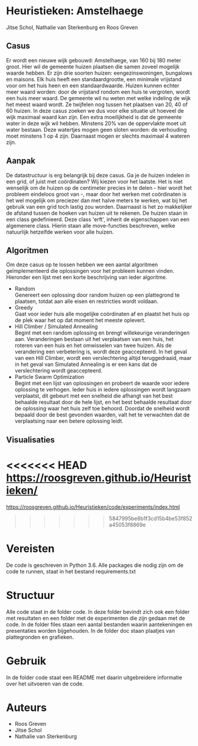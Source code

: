 # Heuristieken: Amstelhaege
Jitse Schol, Nathalie van Sterkenburg en Roos Greven

## Casus
Er wordt een nieuwe wijk gebouwd: Amstelhaege, van 160 bij 180 meter groot. Hier wil de gemeente huizen plaatsen die samen zoveel mogelijk waarde hebben. Er zijn drie soorten huizen: eengezinswoningen, bungalows en maisons. Elk huis heeft een standaardgrootte, een minimale vrijstand voor om het huis heen en een standaardwaarde. Huizen kunnen echter meer waard worden: door de vrijstand rondom een huis te vergroten, wordt een huis meer waard. De gemeente wil nu weten met welke indeling de wijk het meest waard wordt. Ze twijfelen nog tussen het plaatsen van 20, 40 of 60 huizen. In deze casus zoeken we dus voor elke situatie uit hoeveel de wijk maximaal waard kan zijn. Een extra moeilijkheid is dat de gemeente water in deze wijk wil hebben. Minstens 20% van de oppervlakte moet uit water bestaan. Deze watertjes mogen geen sloten worden: de verhouding moet minstens 1 op 4 zijn. Daarnaast mogen er slechts maximaal 4 wateren zijn. 

## Aanpak
De datastructuur is erg belangrijk bij deze casus. Ga je de huizen indelen in een grid, of juist met coördinaten? Wij kiezen voor het laatste. Het is niet wenselijk om de huizen op de centimeter precies in te delen - hier wordt het probleem eindeloos groot van -, maar door het werken met coördinaten is het wel mogelijk om preciezer dan met halve meters te werken, wat bij het gebruik van een grid toch lastig zou worden. Daarnaast is het zo makkelijker de afstand tussen de hoeken van huizen uit te rekenen. 
De huizen staan in een class gedefinieerd. Deze class 'erft', inherit de eigenschappen van een algemenere class. Hierin staan alle move-functies beschreven, welke natuurlijk hetzelfde werken voor alle huizen. 

## Algoritmen
Om deze casus op te lossen hebben we een aantal algoritmen geïmplementeerd die oplossingen voor het probleem kunnen vinden. Hieronder een lijst met een korte beschrijving van ieder algoritme.   
- Random    
Genereert een oplossing door random huizen op een plattegrond te plaatsen, totdat aan alle eisen en restricties wordt voldaan.    
- Greedy    
Gaat voor ieder huis alle mogelijke coördinaten af en plaatst het huis op de plek waar het op dat moment het meeste oplevert.   
- Hill Climber / Simulated Annealing    
Begint met een random oplossing en brengt willekeurige veranderingen aan. Veranderingen bestaan uit het verplaatsen van een huis, het roteren van een huis en het omwisselen van twee huizen. Als de verandering een verbetering is, wordt deze geaccepteerd. In het geval van een Hill Climber, wordt een verslechtering altijd teruggedraaid, maar in het geval van Simulated Annealing is er een kans dat de verslechtering wordt geaccepteerd.    
- Particle Swarm Optimization    
Begint met een lijst van oplossingen en probeert de waarde voor iedere oplossing te verhogen. Ieder huis in iedere oplossingen wordt langzaam verplaatst, dit gebeurt met een snelheid die afhangt van het best behaalde resultaat door de hele lijst, en het best behaalde resultaat door de oplossing waar het huis zelf toe behoord. Doordat de snelheid wordt bepaald door de best gevonden waarden, valt het te verwachten dat de verplaatsing naar een betere oplossing leidt.

## Visualisaties

<<<<<<< HEAD
https://roosgreven.github.io/Heuristieken/
=======
https://roosgreven.github.io/Heuristieken/code/experiments/index.html
>>>>>>> 5847995be8b1f3cd15b4be53f852a45053f8869e

# Vereisten
De code is geschreven in Python 3.6. Alle packages die nodig zijn om de code te runnen, staat in het bestand requirements.txt

# Structuur
Alle code staat in de folder code. In deze folder bevindt zich ook een folder met resultaten en een folder met de experimenten die zijn gedaan met de code. In de folder files staan een aantal bestanden waarin aantekeningen en presentaties worden bijgehouden. In de folder doc staan plaatjes van plattegronden en grafieken.

# Gebruik
In de folder code staat een README met daarin uitgebreidere informatie over het uitvoeren van de code.

# Auteurs
- Roos Greven
- Jitse Schol
- Nathalie van Sterkenburg
